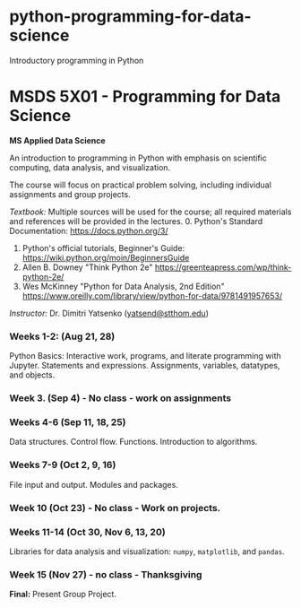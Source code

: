 # python-programming-for-data-science
Introductory programming in Python

# MSDS 5X01 - Programming for Data Science

**MS Applied Data Science**

An introduction to programming in Python with emphasis on scientific computing, data analysis, and visualization.

The course will focus on practical problem solving, including individual assignments and group projects.

*Textbook:* Multiple sources will be used for the course; all required materials and references will be provided in the lectures.
 0. Python's Standard Documentation: https://docs.python.org/3/
 1. Python's official tutorials, Beginner's Guide: https://wiki.python.org/moin/BeginnersGuide
 2. Allen B. Downey "Think Python 2e" https://greenteapress.com/wp/think-python-2e/
 3. Wes McKinney "Python for Data Analysis, 2nd Edition" https://www.oreilly.com/library/view/python-for-data/9781491957653/


*Instructor:* Dr. Dimitri Yatsenko (yatsend@stthom.edu)

### Weeks 1-2: (Aug 21, 28)
Python Basics: Interactive work, programs, and literate programming with Jupyter.
Statements and expressions. Assignments, variables, datatypes, and objects.

### Week 3. (Sep 4) - No class - work on assignments

### Weeks 4-6 (Sep 11, 18, 25)
Data structures. Control flow. Functions. Introduction to algorithms.

### Weeks 7-9 (Oct 2, 9, 16)
File input and output. Modules and packages. 

### Week 10 (Oct 23) - No class - Work on projects.

### Weeks 11-14 (Oct 30, Nov 6, 13, 20)
Libraries for data analysis and visualization: `numpy`, `matplotlib`, and `pandas`.

### Week 15 (Nov 27) - no class - Thanksgiving

**Final:** Present Group Project.

